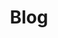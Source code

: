 ---
title: "Blog"
description: "时间就像海绵里的水，只要愿挤，总还是有的 &nbsp;&nbsp;&nbsp;&nbsp;&nbsp;&nbsp;&nbsp;&nbsp;——鲁迅"
hidemeta: true # 是否隐藏文章的元信息，如发布日期、作者等
---